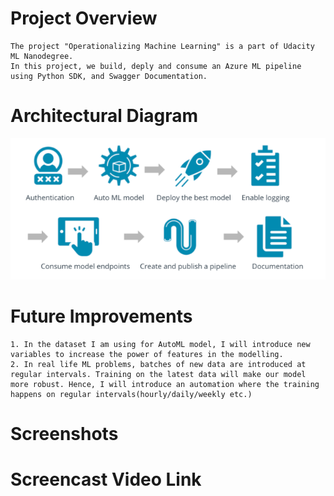 # Project Overview
	The project "Operationalizing Machine Learning" is a part of Udacity ML Nanodegree.
	In this project, we build, deply and consume an Azure ML pipeline using Python SDK, and Swagger Documentation.
# Architectural Diagram
 ![alt text](https://github.com/vivektambi/MachineLearningOperations/blob/master/screenshots/4ArchitecturalDiagram.PNG?raw=true)
# Future Improvements
	1. In the dataset I am using for AutoML model, I will introduce new variables to increase the power of features in the modelling.
	2. In real life ML problems, batches of new data are introduced at regular intervals. Training on the latest data will make our model more robust. Hence, I will introduce an automation where the training happens on regular intervals(hourly/daily/weekly etc.)
	
# Screenshots

# Screencast Video Link

